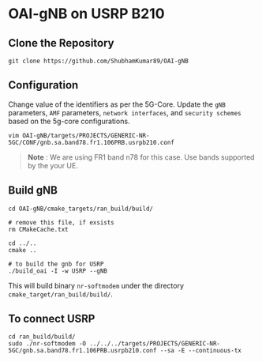 # OAI-gNB on USRP B210

## Clone the Repository

```
git clone https://github.com/ShubhamKumar89/OAI-gNB
```

## Configuration 

 Change value of the identifiers as per the 5G-Core. Update the `gNB` parameters, `AMF` parameters, `network interfaces`, and `security schemes` based on the 5g-core configurations.

```
vim OAI-gNB/targets/PROJECTS/GENERIC-NR-5GC/CONF/gnb.sa.band78.fr1.106PRB.usrpb210.conf
```

>**Note** :
>We are using FR1 band n78 for this case. Use bands supported by the your UE.
 
 ## Build gNB

```
cd OAI-gNB/cmake_targets/ran_build/build/

# remove this file, if exsists
rm CMakeCache.txt

cd ../..
cmake ..

# to build the gnb for USRP
./build_oai -I -w USRP --gNB
```

This will build binary `nr-softmodem` under the directory `cmake_target/ran_build/build/`.

## To connect USRP

```
cd ran_build/build/
sudo ./nr-softmodem -O ../../../targets/PROJECTS/GENERIC-NR-5GC/gnb.sa.band78.fr1.106PRB.usrpb210.conf --sa -E --continuous-tx
```
